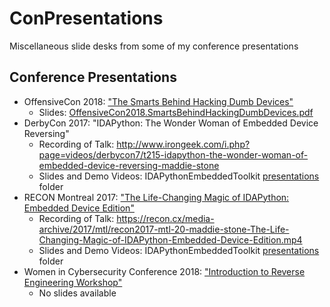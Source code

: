 # ConPresentations
Miscellaneous slide desks from some of my conference presentations

## Conference Presentations
* OffensiveCon 2018: ["The Smarts Behind Hacking Dumb Devices"](https://www.offensivecon.org/speakers/2018/maddie-stone.html)
    + Slides: [OffensiveCon2018.SmartsBehindHackingDumbDevices.pdf](OffensiveCon2018.SmartsBehindHackingDumbDevices.pdf)
* DerbyCon 2017: "IDAPython: The Wonder Woman of Embedded Device Reversing"
    + Recording of Talk: http://www.irongeek.com/i.php?page=videos/derbycon7/t215-idapython-the-wonder-woman-of-embedded-device-reversing-maddie-stone <br/>
    + Slides and Demo Videos: IDAPythonEmbeddedToolkit [presentations](https://github.com/maddiestone/IDAPythonEmbeddedToolkit/tree/master/presentations/) folder
* RECON Montreal 2017: ["The Life-Changing Magic of IDAPython: Embedded Device Edition"](https://recon.cx/2017/montreal/talks/idapython.html)
    + Recording of Talk: https://recon.cx/media-archive/2017/mtl/recon2017-mtl-20-maddie-stone-The-Life-Changing-Magic-of-IDAPython-Embedded-Device-Edition.mp4
    + Slides and Demo Videos: IDAPythonEmbeddedToolkit [presentations](https://github.com/maddiestone/IDAPythonEmbeddedToolkit/tree/master/presentations/) folder
* Women in Cybersecurity Conference 2018: ["Introduction to Reverse Engineering Workshop"](https://static1.squarespace.com/static/5985f3ae4c0dbf14605d1cbf/t/5a12fd17652dea6e842b6601/1511193886468/WiCyS_Program_2017.pdf)
    + No slides available

